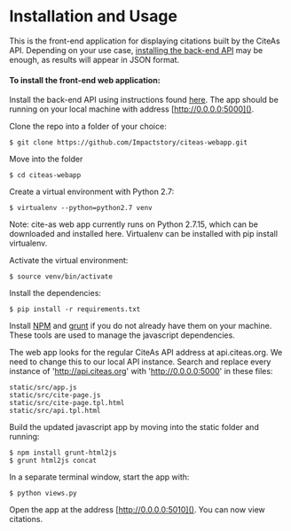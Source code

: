 Installation and Usage
=====================

This is the front-end application for displaying citations
 built by the CiteAs API. Depending on your use case, 
[installing the back-end API](https://github.com/Impactstory/citeas-api/blob/master/installation.md) may be enough,
as results will appear in JSON format.

#### To install the front-end web application:

Install the back-end API using instructions found [here](https://github.com/Impactstory/citeas-api/blob/master/installation.md). 
The app should be running on your local machine with address [http://0.0.0.0:5000]().

Clone the repo into a folder of your choice:

`$ git clone https://github.com/Impactstory/citeas-webapp.git`

Move into the folder

`$ cd citeas-webapp`

Create a virtual environment with Python 2.7:

`$ virtualenv --python=python2.7 venv`

Note: cite-as web app currently runs on Python 2.7.15, which can be downloaded and installed here. Virtualenv can be installed with pip install virtualenv.

Activate the virtual environment:

`$ source venv/bin/activate`

Install the dependencies:

`$ pip install -r requirements.txt`

Install [NPM](https://www.npmjs.com/get-npm) and [grunt](https://gruntjs.com/installing-grunt) if 
you do not already have them on your machine. These tools are used to manage the javascript dependencies.

The web app looks for the regular CiteAs API address at api.citeas.org. We need to change this to our local API instance.
Search and replace every instance of 'http://api.citeas.org' with 'http://0.0.0.0:5000' in these files:
```
static/src/app.js
static/src/cite-page.js
static/src/cite-page.tpl.html
static/src/api.tpl.html
```
Build the updated javascript app by moving into the static folder and running:
```
$ npm install grunt-html2js
$ grunt html2js concat
```
In a separate terminal window, start the app with:

`$ python views.py`

Open the app at the address [http://0.0.0.0:5010](). You can now view citations.